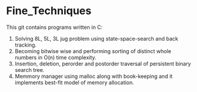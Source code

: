 # Fine_Techniques
This git contains programs written in C:
1. Solving 8L, 5L, 3L jug problem using state-space-search and back tracking.
2. Becoming bitwise wise and performing sorting of distinct whole numbers in O(n) time complexity.
3. Insertion, deletion, perorder and postorder traversal of persistent binary search tree.
4. Memmory manager using malloc along with book-keeping and it implements best-fit model of memory allocation.
